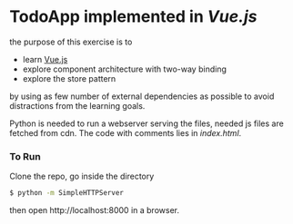 # TodoApp implemented in *Vue.js*

the purpose of this exercise is to
  - learn [Vue.js](https://vuejs.org/)
  - explore component architecture with two-way binding
  - explore the store pattern

by using as few number of external dependencies as possible to avoid distractions from the learning goals.

Python is needed to run a webserver serving the files, needed js files are fetched from cdn. The code with comments lies in *index.html*.

### To Run
Clone the repo, go inside the directory

```sh
$ python -m SimpleHTTPServer
```

then open http://localhost:8000 in a browser.
